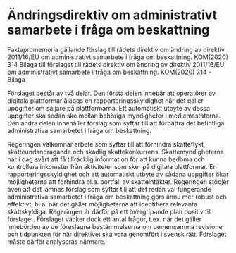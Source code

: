 # Ändringsdirektiv om administrativt samarbete i fråga om beskattning

Faktapromemoria gällande förslag till rådets direktiv om ändring av direktiv 2011/16/EU om
administrativt samarbete i fråga om beskattning. KOM(2020) 314
Bilaga till förslaget till rådets direktiv om ändring av direktiv 2011/16/EU om
administrativt samarbete i fråga om beskattning. KOM(2020) 314 - Bilaga

Förslaget består av två delar. Den första delen innebär att operatörer av digitala plattformar åläggs en rapporteringsskyldighet när det gäller uppgifter om säljare på plattformarna. Ett automatiskt utbyte av dessa uppgifter ska sedan ske mellan behöriga myndigheter i medlemsstaterna. Den andra delen innehåller förslag som syftar till att förbättra det befintliga administrativa samarbetet i fråga om beskattning.

Regeringen välkomnar arbete som syftar till att förhindra skatteflykt, skatteundandragande och skadlig skattekonkurrens. Skattemyndigheterna har i dag svårt att få tillräcklig information för att kunna bedöma och kontrollera inkomster från aktiviteter som sker på digitala plattformar. En rapporteringsskyldighet och ett automatiskt utbyte av sådana uppgifter ökar möjligheterna att förhindra bl.a. bortfall av skatteintäkter. Regeringen stödjer även att det lämnas förslag som syftar till att det redan väl fungerande administrativa samarbetet i fråga om beskattning görs ännu mer robust och effektivt, bl.a. när det gäller möjligheterna att identifiera relevanta skattskyldiga. Regeringen är därför på ett övergripande plan positiv till förslaget. Förslaget väcker dock ett antal frågor, t.ex. när det gäller innebörden av de föreslagna bestämmelserna om gemensamma revisioner och tidpunkten för när direktivet ska vara genomfört i svensk rätt. Förslaget måste därför analyseras närmare.
